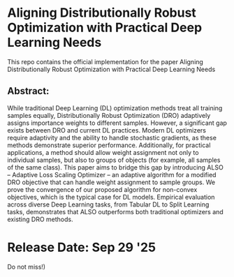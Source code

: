 # Aligning Distributionally Robust Optimization with Practical Deep Learning Needs
This repo contains the official implementation for the paper Aligning Distributionally Robust Optimization with Practical Deep Learning Needs

## Abstract:

While traditional Deep Learning (DL) optimization methods treat all training samples equally, Distributionally Robust Optimization (DRO) adaptively assigns importance weights to different samples. However, a significant gap exists between DRO and current DL practices. Modern DL optimizers require adaptivity and the ability to handle stochastic gradients, as these methods demonstrate superior performance. Additionally, for practical applications, a method should allow weight assignment not only to individual samples, but also to groups of objects (for example, all samples of the same class). This paper aims to bridge this gap by introducing ALSO – Adaptive Loss Scaling Optimizer – an adaptive algorithm for a modified DRO objective that can handle weight assignment to sample groups. We prove the convergence of our proposed algorithm for non-convex objectives, which is the typical case for DL models. Empirical evaluation across diverse Deep Learning tasks, from Tabular DL to Split Learning tasks, demonstrates that ALSO outperforms both traditional optimizers and existing DRO methods.



# Release Date: Sep 29 '25
Do not miss!)
